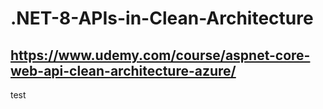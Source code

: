 # .NET-8-APIs-in-Clean-Architecture

## https://www.udemy.com/course/aspnet-core-web-api-clean-architecture-azure/

test
